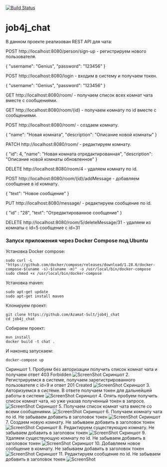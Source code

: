 [![Build Status](https://app.travis-ci.com/Azamat-Sult/job4j_chat.svg?branch=main)](https://app.travis-ci.com/Azamat-Sult/job4j_chat)
# job4j_chat

В данном проекте реализован REST API для чата:

POST http://localhost:8080/person/sign-up - регистрируем нового пользователя.

{
"username": "Genius",
"password": "123456"
}

POST http://localhost:8080/login - входим в систему и получаем токен.

{
"username": "Genius",
"password": "123456"
}

GET http://localhost:8080/room/ - получаем список всех комнат чата вместе с сообщениями.

GET http://localhost:8080/room/{id} - получаем комнату по id вместе с сообщениями.

POST http://localhost:8080/room/ - создаем комнату.

{
"name": "Новая комната",
"description": "Описание новой комнаты"
}

PATCH http://localhost:8080/room/ - редактируем комнату.

{
"id": 4,
"name": "Новая комната отредактированная",
"description": "Описание новой комнаты обновленное"
}

DELETE http://localhost:8080/room/4 - удаляем комнату по id.

POST http://localhost:8080/room/{id}/addMessage - добавляем сообщение в id комнату.

{
"text": "Новое сообщение"
}

PUT http://localhost:8080/message/ - редактируем сообщение по id.

{
"id" : "28",
"text": "Отредактированное сообщение"
}

DELETE http://localhost:8080/room/5/deleteMessage/31 - удаляем из комнаты с id=5 сообщение с id=31

### Запуск приложения через Docker Compose под Ubuntu

Установка Docker compose:
```
sudo curl -L "https://github.com/docker/compose/releases/download/1.28.6/docker-compose-$(uname -s)-$(uname -m)" -o /usr/local/bin/docker-compose
sudo chmod +x /usr/local/bin/docker-compose
```

Установка maven:
```
sudo apt-get update
sudo apt-get install maven
```

Клонируем проект:
```
git clone https://github.com/Azamat-Sult/job4j_chat
cd job4j_chat
```

Собираем проект:
```
mvn install
docker build -t chat .
```

И наконец запускаем:
```
docker-compose up
```

Скриншот 1. Пробуем без авторизации получить список комнат чата и получаем ответ 403 Forbidden
![ScreenShot](screenshots/Screenshot_1.jpg)
Скриншот 2. Регистрируемся в системе, получаем зарегистрированного пользователя с id=9 и ответ 201 Created
![ScreenShot](screenshots/Screenshot_2.jpg)
Скриншот 3. Авторизуемся в системе. В ответе получаем токен для дальнейшей работы в системе
![ScreenShot](screenshots/Screenshot_3.jpg)
Скриншот 4. Опять пробуем получить список комнат чата, но уже указав полученный токен в запросе.
![ScreenShot](screenshots/Screenshot_4.jpg)
Скриншот 5. Получаем список комнат чата вместе со всеми сообщениями.
![ScreenShot](screenshots/Screenshot_5.jpg)
Скриншот 6. Получаем комнату чата по id. Не забываем добавить в заголовок токен
![ScreenShot](screenshots/Screenshot_6.jpg)
Скриншот 7. Создаем новую комнату. Не забываем добавить в заголовок токен
![ScreenShot](screenshots/Screenshot_7.jpg)
Скриншот 8. Редактируем существующую комнату. Не забываем добавить в заголовок токен
![ScreenShot](screenshots/Screenshot_8.jpg)
Скриншот 9. Удаляем существующую комнату по id. Не забываем добавить в заголовок токен
![ScreenShot](screenshots/Screenshot_9.jpg)
Скриншот 10. Добавляем новое сообщение в комнату. Не забываем добавить в заголовок токен
![ScreenShot](screenshots/Screenshot_10.jpg)
Скриншот 11. Редактируем сообщение по id. Не забываем добавить в заголовок токен
![ScreenShot](screenshots/Screenshot_11.jpg)